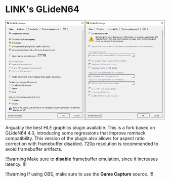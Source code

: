# LINK's GLideN64

![](./img/gliden64_link.png)

Arguably the best HLE graphics plugin available. This is a fork based on GLideN64 4.0, introducing some regressions that improve romhack compatibility. This version of the plugin also allows for aspect ratio correction with framebuffer disabled. 720p resolution is recommended to avoid framebuffer artifacts.

!!!warning
Make sure to **disable** framebuffer emulation, since it increases latency.
!!!

!!!warning
If using OBS, make sure to use the **Game Capture** source.
!!!